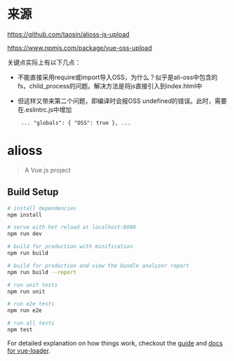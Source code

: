 # 来源

https://github.com/taosin/alioss-js-upload

https://www.npmjs.com/package/vue-oss-upload

关键点实际上有以下几点：

* 不能直接采用require或import导入OSS，为什么？似乎是ali-oss中包含的fs，child_process的问题。解决方法是将js直接引入到index.html中
* 但这样又带来第二个问题，即编译时会报OSS undefined的错误。此时，需要在.eslintrc.js中增加
  
  `
  ...
  "globals": {
    "OSS": true
  },
  ...`

# alioss

> A Vue.js project

## Build Setup

``` bash
# install dependencies
npm install

# serve with hot reload at localhost:8080
npm run dev

# build for production with minification
npm run build

# build for production and view the bundle analyzer report
npm run build --report

# run unit tests
npm run unit

# run e2e tests
npm run e2e

# run all tests
npm test
```

For detailed explanation on how things work, checkout the [guide](http://vuejs-templates.github.io/webpack/) and [docs for vue-loader](http://vuejs.github.io/vue-loader).



